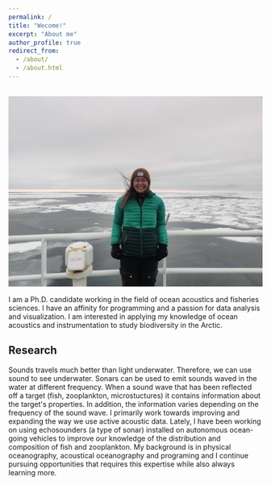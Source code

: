 ```yaml
---
permalink: /
title: "Wecome!"
excerpt: "About me"
author_profile: true
redirect_from: 
  - /about/
  - /about.html
---
```


<br/><img src='/images/BarentsSea_me.jpg'>

I am a Ph.D. candidate working in the field of ocean acoustics and fisheries sciences. I have an affinity for programming and a passion for data analysis and visualization. I am interested in applying my knowledge of ocean acoustics and instrumentation to study biodiversity in the Arctic.


Research
------
Sounds travels much better than light underwater. Therefore, we can use sound to see underwater. Sonars can be used to emit sounds waved in the water at different frequency. When a sound wave that has been reflected off a target (fish, zooplankton, microstuctures) it contains information about the target's properties. In addition, the information varies depending on the frequency of the sound wave. I primarily work towards improving and expanding the way we use active acoustic data. Lately, I have been working on using echosounders (a type of sonar) installed on autonomous ocean-going vehicles to improve our knowledge of the distribution and composition of fish and zooplankton. My background is in physical oceanography, acoustical oceanography and programing and I continue pursuing opportunities that requires this expertise while also always learning more.



